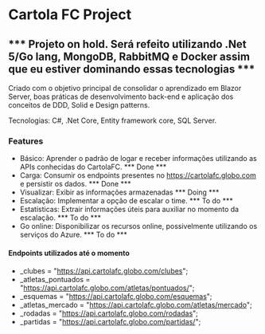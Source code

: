 # Cartola FC Project

## *** Projeto on hold. Será refeito utilizando .Net 5/Go lang, MongoDB, RabbitMQ e Docker assim que eu estiver dominando essas tecnologias ***

Criado com o objetivo principal de consolidar o aprendizado em Blazor Server, boas práticas de desenvolvimento back-end e aplicação dos conceitos de DDD, Solid e Design patterns.

Tecnologias: C#, .Net Core, Entity framework core, SQL Server.


### Features
- Básico: Aprender o padrão de logar e receber informações utilizando as APIs conhecidas do CartolaFC. *** Done ***
- Carga: Consumir os endpoints presentes no https://cartolafc.globo.com e persistir os dados. *** Done ***
- Visualizar: Exibir as informações armazenadas *** Doing ***
- Escalação: Implementar a opção de escalar o time. *** To do ***
- Estatísticas: Extrair informações úteis para auxiliar no momento da escalação. *** To do ***
- Go online: Disponibilizar os recursos online, possivelmente utilizando os serviços do Azure. *** To do ***


#### Endpoints utilizados até o momento
- _clubes = "https://api.cartolafc.globo.com/clubes";                                                                                                                   
- _atletas_pontuados = "https://api.cartolafc.globo.com/atletas/pontuados/";
- _esquemas = "https://api.cartolafc.globo.com/esquemas";
- _atletas_mercado = "https://api.cartolafc.globo.com/atletas/mercado";
- _rodadas = "https://api.cartolafc.globo.com/rodadas";
- _partidas = "https://api.cartolafc.globo.com/partidas/";
